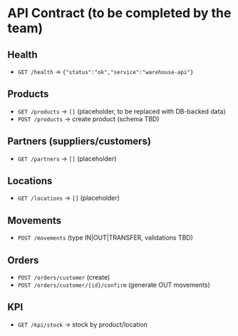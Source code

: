 # API Contract (to be completed by the team)

## Health
- `GET /health` → `{"status":"ok","service":"warehouse-api"}`

## Products
- `GET /products` → `[]` (placeholder, to be replaced with DB-backed data)
- `POST /products` → create product (schema TBD)

## Partners (suppliers/customers)
- `GET /partners` → `[]` (placeholder)

## Locations
- `GET /locations` → `[]` (placeholder)

## Movements
- `POST /movements` (type IN|OUT|TRANSFER, validations TBD)

## Orders
- `POST /orders/customer` (create)
- `POST /orders/customer/{id}/confirm` (generate OUT movements)

## KPI
- `GET /kpi/stock` → stock by product/location

